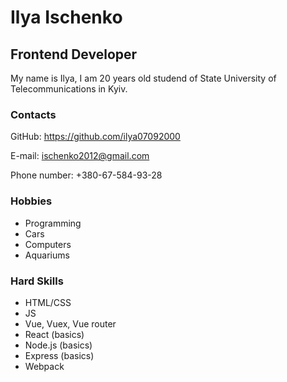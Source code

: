 # Ilya Ischenko


## Frontend Developer

My name is Ilya, I am 20 years old studend of State University of Telecommunications in Kyiv.

### Contacts

GitHub: https://github.com/ilya07092000

E-mail: ischenko2012@gmail.com

Phone number: +380-67-584-93-28

### Hobbies

- Programming
- Cars
- Computers
- Aquariums


### Hard Skills

- HTML/CSS
- JS
- Vue, Vuex, Vue router
- React (basics)
- Node.js (basics)
- Express (basics)
- Webpack




